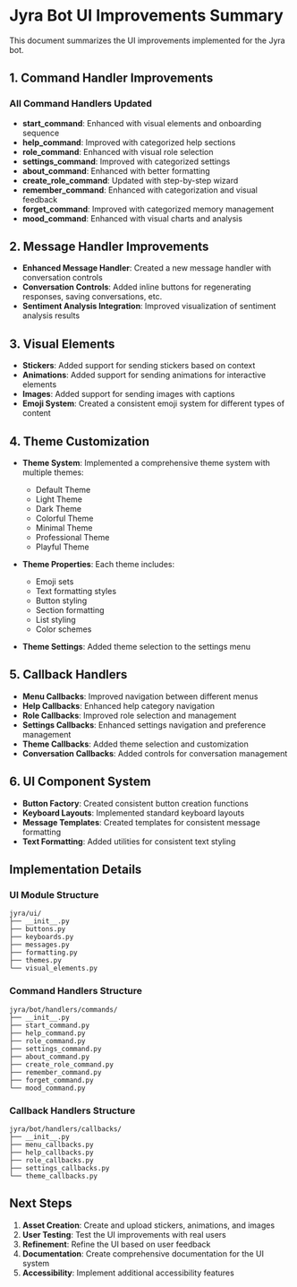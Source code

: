 # Jyra Bot UI Improvements Summary

This document summarizes the UI improvements implemented for the Jyra bot.

## 1. Command Handler Improvements

### All Command Handlers Updated
- **start_command**: Enhanced with visual elements and onboarding sequence
- **help_command**: Improved with categorized help sections
- **role_command**: Enhanced with visual role selection
- **settings_command**: Improved with categorized settings
- **about_command**: Enhanced with better formatting
- **create_role_command**: Updated with step-by-step wizard
- **remember_command**: Enhanced with categorization and visual feedback
- **forget_command**: Improved with categorized memory management
- **mood_command**: Enhanced with visual charts and analysis

## 2. Message Handler Improvements

- **Enhanced Message Handler**: Created a new message handler with conversation controls
- **Conversation Controls**: Added inline buttons for regenerating responses, saving conversations, etc.
- **Sentiment Analysis Integration**: Improved visualization of sentiment analysis results

## 3. Visual Elements

- **Stickers**: Added support for sending stickers based on context
- **Animations**: Added support for sending animations for interactive elements
- **Images**: Added support for sending images with captions
- **Emoji System**: Created a consistent emoji system for different types of content

## 4. Theme Customization

- **Theme System**: Implemented a comprehensive theme system with multiple themes:
  - Default Theme
  - Light Theme
  - Dark Theme
  - Colorful Theme
  - Minimal Theme
  - Professional Theme
  - Playful Theme

- **Theme Properties**: Each theme includes:
  - Emoji sets
  - Text formatting styles
  - Button styling
  - Section formatting
  - List styling
  - Color schemes

- **Theme Settings**: Added theme selection to the settings menu

## 5. Callback Handlers

- **Menu Callbacks**: Improved navigation between different menus
- **Help Callbacks**: Enhanced help category navigation
- **Role Callbacks**: Improved role selection and management
- **Settings Callbacks**: Enhanced settings navigation and preference management
- **Theme Callbacks**: Added theme selection and customization
- **Conversation Callbacks**: Added controls for conversation management

## 6. UI Component System

- **Button Factory**: Created consistent button creation functions
- **Keyboard Layouts**: Implemented standard keyboard layouts
- **Message Templates**: Created templates for consistent message formatting
- **Text Formatting**: Added utilities for consistent text styling

## Implementation Details

### UI Module Structure
```
jyra/ui/
├── __init__.py
├── buttons.py
├── keyboards.py
├── messages.py
├── formatting.py
├── themes.py
└── visual_elements.py
```

### Command Handlers Structure
```
jyra/bot/handlers/commands/
├── __init__.py
├── start_command.py
├── help_command.py
├── role_command.py
├── settings_command.py
├── about_command.py
├── create_role_command.py
├── remember_command.py
├── forget_command.py
└── mood_command.py
```

### Callback Handlers Structure
```
jyra/bot/handlers/callbacks/
├── __init__.py
├── menu_callbacks.py
├── help_callbacks.py
├── role_callbacks.py
├── settings_callbacks.py
└── theme_callbacks.py
```

## Next Steps

1. **Asset Creation**: Create and upload stickers, animations, and images
2. **User Testing**: Test the UI improvements with real users
3. **Refinement**: Refine the UI based on user feedback
4. **Documentation**: Create comprehensive documentation for the UI system
5. **Accessibility**: Implement additional accessibility features
